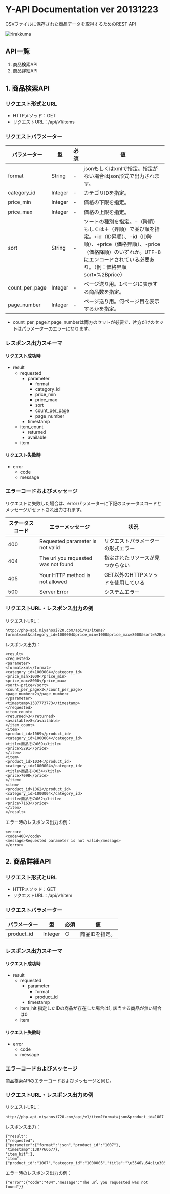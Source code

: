# Y-API Documentation ver 20131223

CSVファイルに保存された商品データを取得するためのREST API

![rirakkuma](http://www.san-x.co.jp/manage/archive/move_33.jpg)

## API一覧

1. 商品検索API
2. 商品詳細API

## 1. 商品検索API

### リクエスト形式とURL

* HTTPメソッド：GET
* リクエストURL：/api/v1/items

### リクエストパラメーター

|パラメーター|型|必須|値|
|---|---|---|---|
|format|String|-|jsonもしくはxmlで指定。指定がない場合はjson形式で出力されます。
|category_id|Integer|-|カテゴリIDを指定。
|price_min|Integer|-|価格の下限を指定。
|price_max|Integer|-|価格の上限を指定。
|sort|String|-|ソートの種別を指定。−（降順）もしくは＋（昇順）で並び順を指定。+id（ID昇順）、-id（ID降順）、+price（価格昇順）、-price（価格降順）のいずれか。UTF-8にエンコードされている必要あり。（例：価格昇順 sort=%2Bprice）
|count_per_page|Integer|-|ページ送り用。1ページに表示する商品数を指定。
|page_number|Integer|-|ページ送り用。何ページ目を表示するかを指定。

* count_per_pageとpage_numberは両方のセットが必要で、片方だけのセットはパラメーターのエラーになります。

### レスポンス出力スキーマ

#### リクエスト成功時

* result
    * requested
        * parameter
            * format
            * category_id
            * price_min
            * price_max
            * sort
            * count_per_page
            * page_number
        * timestamp
    * item_count
        * returned
        * available
    * item

#### リクエスト失敗時

* error 
    * code
    * message

### エラーコードおよびメッセージ

リクエストに失敗した場合は、errorパラメーターに下記のステータスコードとメッセージがセットされ出力されます。

|ステータスコード|エラーメッセージ|状況
|---|---|---|
|400|Requested parameter is not valid|リクエストパラメーターの形式エラー
|404|The url you requested was not found|指定されたリソースが見つからない
|405|Your HTTP method is not allowed|GET以外のHTTPメソッドを使用している
|500|Server Error|システムエラー

### リクエストURL・レスポンス出力の例
リクエストURL：

```
http://php-api.miyahosi720.com/api/v1/items?format=xml&category_id=1000004&price_min=1000&price_max=8000&sort=%2Bprice&count_per_page=3&page_number=2
```

レスポンス出力：

```
<result>
<requested>
<parameter>
<format>xml</format>
<category_id>1000004</category_id>
<price_min>1000</price_min>
<price_max>8000</price_max>
<sort>+price</sort>
<count_per_page>3</count_per_page>
<page_number>2</page_number>
</parameter>
<timestamp>1387773773</timestamp>
</requested>
<item_count>
<returned>3</returned>
<available>8</available>
</item_count>
<item>
<product_id>1069</product_id>
<category_id>1000004</category_id>
<title>商品その069</title>
<price>5291</price>
</item>
<item>
<product_id>1034</product_id>
<category_id>1000004</category_id>
<title>商品その034</title>
<price>7098</price>
</item>
<item>
<product_id>1062</product_id>
<category_id>1000004</category_id>
<title>商品その062</title>
<price>7163</price>
</item>
</result>
```

エラー時のレスポンス出力の例：

```
<error>
<code>400</code>
<message>Requested parameter is not valid</message>
</error>
```

## 2. 商品詳細API

### リクエスト形式とURL

* HTTPメソッド：GET
* リクエストURL：/api/v1/item

### リクエストパラメーター

|パラメーター|型|必須|値|
|---|---|---|---|
|product_id|Integer|○|商品IDを指定。

### レスポンス出力スキーマ

#### リクエスト成功時

* result
    * requested
        * parameter
            * format
            * product_id
        * timestamp
    * item_hit 指定したIDの商品が存在した場合は1, 該当する商品が無い場合は0
    * item

#### リクエスト失敗時

* error 
    * code
    * message

### エラーコードおよびメッセージ

商品検索APIのエラーコードおよびメッセージと同じ。

### リクエストURL・レスポンス出力の例
リクエストURL：

```
http://php-api.miyahosi720.com/api/v1/item?format=json&product_id=1007
```

レスポンス出力：

```
{"result":
{"requested":
{"parameter":{"format":"json","product_id":"1007"},
"timestamp":1387766677},
"item_hit":1,
"item":{"product_id":"1007","category_id":"1000005","title":"\u5546\u54c1\u305d\u306e007","price":"4513"}}}
```

エラー時のレスポンス出力の例：

```
{"error":{"code":"404","message":"The url you requested was not found"}}
```